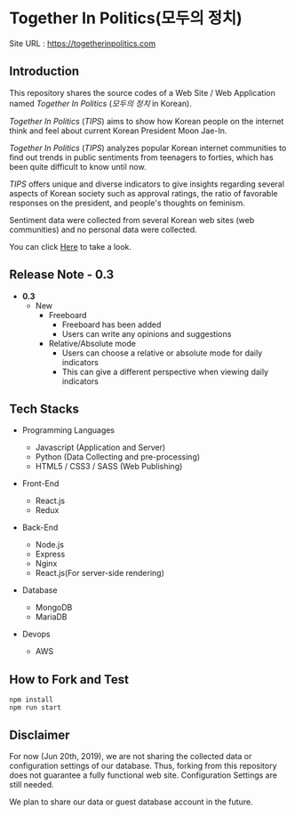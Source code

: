 # Together In Politics(모두의 정치)

Site URL : <https://togetherinpolitics.com>

## Introduction

This repository shares the source codes of a Web Site / Web Application named _Together In Politics_ (_모두의 정치_ in Korean).

_Together In Politics_ (_TIPS_) aims to show how Korean people on the internet think and feel about current Korean President Moon Jae-In.

_Together In Politics_ (_TIPS_) analyzes popular Korean internet communities to find out trends in public sentiments from teenagers to forties, which has been quite difficult to know until now.

_TIPS_ offers unique and diverse indicators to give insights regarding several aspects of Korean society such as approval ratings, the ratio of favorable responses on the president, and people's thoughts on feminism.

Sentiment data were collected from several Korean web sites (web communities) and no personal data were collected.

You can click [Here](https://togetherinpolitics.com) to take a look.

## Release Note - 0.3

* **0.3**
  * New
    * Freeboard
      * Freeboard has been added
      * Users can write any opinions and suggestions
    * Relative/Absolute mode
      * Users can choose a relative or absolute mode for daily indicators
      * This can give a different perspective when viewing daily indicators



## Tech Stacks

* Programming Languages
  * Javascript (Application and Server)
  * Python (Data Collecting and pre-processing)
  * HTML5 / CSS3 / SASS (Web Publishing)

* Front-End
  * React.js
  * Redux

* Back-End
  * Node.js
  * Express
  * Nginx
  * React.js(For server-side rendering)

* Database
  * MongoDB
  * MariaDB

* Devops
  * AWS

## How to Fork and Test

```
npm install
npm run start
```

## Disclaimer

For now (Jun 20th, 2019), we are not sharing the collected data or configuration settings of our database.
Thus, forking from this repository does not guarantee a fully functional web site. Configuration Settings are still needed.

We plan to share our data or guest database account in the future.
